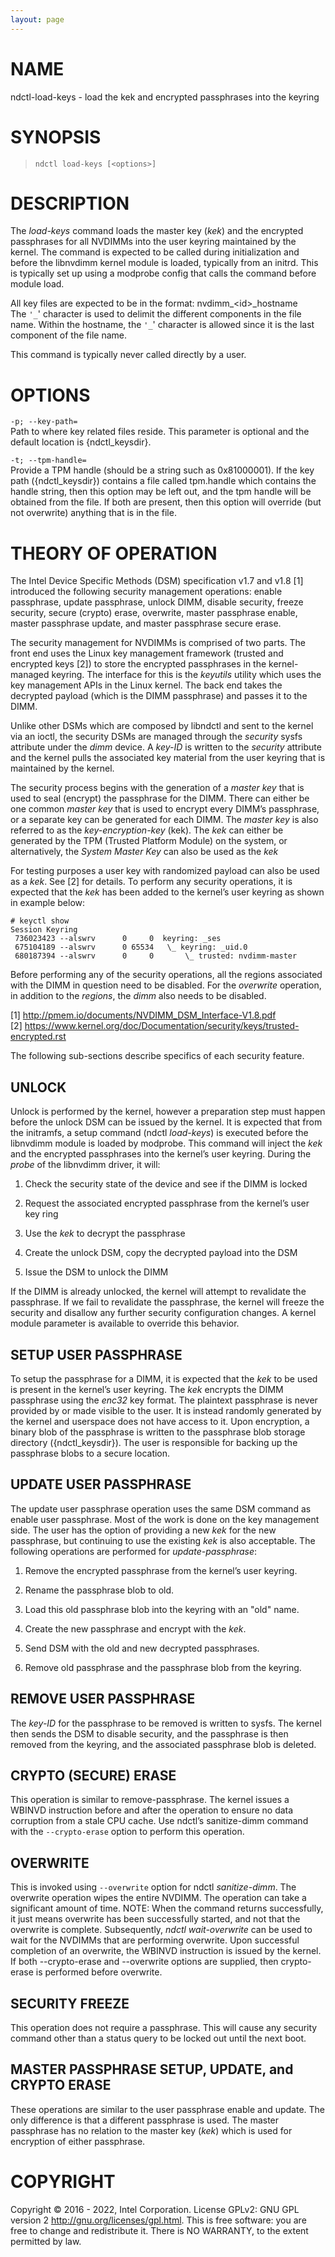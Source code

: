 ```yaml
---
layout: page
---
```


# NAME

ndctl-load-keys - load the kek and encrypted passphrases into the
keyring

# SYNOPSIS

>     ndctl load-keys [<options>]

# DESCRIPTION

The *load-keys* command loads the master key (*kek*) and the encrypted
passphrases for all NVDIMMs into the user keyring maintained by the
kernel. The command is expected to be called during initialization and
before the libnvdimm kernel module is loaded, typically from an initrd.
This is typically set up using a modprobe config that calls the command
before module load.

<div class="note">

All key files are expected to be in the format:
nvdimm\_\<id\>\_hostname  
The `'_`' character is used to delimit the different components in the
file name. Within the hostname, the `'_`' character is allowed since it
is the last component of the file name.

</div>

<div class="note">

This command is typically never called directly by a user.

</div>

# OPTIONS

`-p; --key-path=`  
Path to where key related files reside. This parameter is optional and
the default location is {ndctl_keysdir}.

`-t; --tpm-handle=`  
Provide a TPM handle (should be a string such as 0x81000001). If the key
path ({ndctl_keysdir}) contains a file called tpm.handle which contains
the handle string, then this option may be left out, and the tpm handle
will be obtained from the file. If both are present, then this option
will override (but not overwrite) anything that is in the file.

# THEORY OF OPERATION

The Intel Device Specific Methods (DSM) specification v1.7 and v1.8
\[1\] introduced the following security management operations: enable
passphrase, update passphrase, unlock DIMM, disable security, freeze
security, secure (crypto) erase, overwrite, master passphrase enable,
master passphrase update, and master passphrase secure erase.

The security management for NVDIMMs is comprised of two parts. The front
end uses the Linux key management framework (trusted and encrypted keys
\[2\]) to store the encrypted passphrases in the kernel-managed keyring.
The interface for this is the *keyutils* utility which uses the key
management APIs in the Linux kernel. The back end takes the decrypted
payload (which is the DIMM passphrase) and passes it to the DIMM.

Unlike other DSMs which are composed by libndctl and sent to the kernel
via an ioctl, the security DSMs are managed through the *security* sysfs
attribute under the *dimm* device. A *key-ID* is written to the
*security* attribute and the kernel pulls the associated key material
from the user keyring that is maintained by the kernel.

The security process begins with the generation of a *master key* that
is used to seal (encrypt) the passphrase for the DIMM. There can either
be one common *master key* that is used to encrypt every DIMM’s
passphrase, or a separate key can be generated for each DIMM. The
*master key* is also referred to as the *key-encryption-key* (kek). The
*kek* can either be generated by the TPM (Trusted Platform Module) on
the system, or alternatively, the *System Master Key* can also be used
as the *kek*

For testing purposes a user key with randomized payload can also be used
as a *kek*. See \[2\] for details. To perform any security operations,
it is expected that the *kek* has been added to the kernel’s user
keyring as shown in example below:

    # keyctl show
    Session Keyring
     736023423 --alswrv      0     0  keyring: _ses
     675104189 --alswrv      0 65534   \_ keyring: _uid.0
     680187394 --alswrv      0     0       \_ trusted: nvdimm-master

Before performing any of the security operations, all the regions
associated with the DIMM in question need to be disabled. For the
*overwrite* operation, in addition to the *regions*, the *dimm* also
needs to be disabled.

\[1\] <http://pmem.io/documents/NVDIMM_DSM_Interface-V1.8.pdf>  
\[2\]
<https://www.kernel.org/doc/Documentation/security/keys/trusted-encrypted.rst>

The following sub-sections describe specifics of each security feature.

## UNLOCK

Unlock is performed by the kernel, however a preparation step must
happen before the unlock DSM can be issued by the kernel. It is expected
that from the initramfs, a setup command (ndctl *load-keys*) is executed
before the libnvdimm module is loaded by modprobe. This command will
inject the *kek* and the encrypted passphrases into the kernel’s user
keyring. During the *probe* of the libnvdimm driver, it will:

1.  Check the security state of the device and see if the DIMM is locked

2.  Request the associated encrypted passphrase from the kernel’s user
    key ring

3.  Use the *kek* to decrypt the passphrase

4.  Create the unlock DSM, copy the decrypted payload into the DSM

5.  Issue the DSM to unlock the DIMM

If the DIMM is already unlocked, the kernel will attempt to revalidate
the passphrase. If we fail to revalidate the passphrase, the kernel will
freeze the security and disallow any further security configuration
changes. A kernel module parameter is available to override this
behavior.

## SETUP USER PASSPHRASE

To setup the passphrase for a DIMM, it is expected that the *kek* to be
used is present in the kernel’s user keyring. The *kek* encrypts the
DIMM passphrase using the *enc32* key format. The plaintext passphrase
is never provided by or made visible to the user. It is instead randomly
generated by the kernel and userspace does not have access to it. Upon
encryption, a binary blob of the passphrase is written to the passphrase
blob storage directory ({ndctl_keysdir}). The user is responsible for
backing up the passphrase blobs to a secure location.

## UPDATE USER PASSPHRASE

The update user passphrase operation uses the same DSM command as enable
user passphrase. Most of the work is done on the key management side.
The user has the option of providing a new *kek* for the new passphrase,
but continuing to use the existing *kek* is also acceptable. The
following operations are performed for *update-passphrase*:

1.  Remove the encrypted passphrase from the kernel’s user keyring.

2.  Rename the passphrase blob to old.

3.  Load this old passphrase blob into the keyring with an "old" name.

4.  Create the new passphrase and encrypt with the *kek*.

5.  Send DSM with the old and new decrypted passphrases.

6.  Remove old passphrase and the passphrase blob from the keyring.

## REMOVE USER PASSPHRASE

The *key-ID* for the passphrase to be removed is written to sysfs. The
kernel then sends the DSM to disable security, and the passphrase is
then removed from the keyring, and the associated passphrase blob is
deleted.

## CRYPTO (SECURE) ERASE

This operation is similar to remove-passphrase. The kernel issues a
WBINVD instruction before and after the operation to ensure no data
corruption from a stale CPU cache. Use ndctl’s sanitize-dimm command
with the `--crypto-erase` option to perform this operation.

## OVERWRITE

This is invoked using `--overwrite` option for ndctl *sanitize-dimm*.
The overwrite operation wipes the entire NVDIMM. The operation can take
a significant amount of time. NOTE: When the command returns
successfully, it just means overwrite has been successfully started, and
not that the overwrite is complete. Subsequently, *ndctl wait-overwrite*
can be used to wait for the NVDIMMs that are performing overwrite. Upon
successful completion of an overwrite, the WBINVD instruction is issued
by the kernel. If both --crypto-erase and --overwrite options are
supplied, then crypto-erase is performed before overwrite.

## SECURITY FREEZE

This operation does not require a passphrase. This will cause any
security command other than a status query to be locked out until the
next boot.

## MASTER PASSPHRASE SETUP, UPDATE, and CRYPTO ERASE

These operations are similar to the user passphrase enable and update.
The only difference is that a different passphrase is used. The master
passphrase has no relation to the master key (*kek*) which is used for
encryption of either passphrase.

# COPYRIGHT

Copyright © 2016 - 2022, Intel Corporation. License GPLv2: GNU GPL
version 2 <http://gnu.org/licenses/gpl.html>. This is free software: you
are free to change and redistribute it. There is NO WARRANTY, to the
extent permitted by law.
